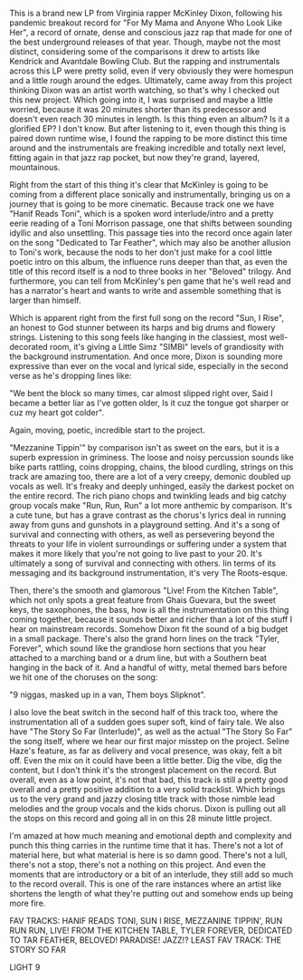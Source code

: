 This is a brand new LP from Virginia rapper McKinley Dixon, following his pandemic breakout record for "For My Mama and Anyone Who Look Like Her", a record of ornate, dense and conscious jazz rap that made for one of the best underground releases of that year. Though, maybe not the most distinct, considering some of the comparisons it drew to artists like Kendrick and Avantdale Bowling Club. But the rapping and instrumentals across this LP were pretty solid, even if very obviously they were homespun and a little rough around the edges. Ultimately, came away from this project thinking Dixon was an artist worth watching, so that's why I checked out this new project. Which going into it, I was surprised and maybe a little worried, because it was 20 minutes shorter than its predecessor and doesn't even reach 30 minutes in length. Is this thing even an album? Is it a glorified EP? I don't know. But after listening to it, even though this thing is paired down runtime wise, I found the rapping to be more distinct this time around and the instrumentals are freaking incredible and totally next level, fitting again in that jazz rap pocket, but now they're grand, layered, mountainous.

Right from the start of this thing it's clear that McKinley is going to be coming from a different place sonically and instrumentally, bringing us on a journey that is going to be more cinematic. Because track one we have "Hanif Reads Toni", which is a spoken word interlude/intro and a pretty eerie reading of a Toni Morrison passage, one that shifts between sounding idyllic and also unsettling. This passage ties into the record once again later on the song "Dedicated to Tar Feather", which may also be another allusion to Toni's work, because the nods to her don't just make for a cool little poetic intro on this album, the influence runs deeper than that, as even the title of this record itself is a nod to three books in her "Beloved" trilogy. And furthermore, you can tell from McKinley's pen game that he's well read and has a narrator's heart and wants to write and assemble something that is larger than himself.

Which is apparent right from the first full song on the record "Sun, I Rise", an honest to God stunner between its harps and big drums and flowery strings. Listening to this song feels like hanging in the classiest, most well-decorated room, it's giving a Little Simz "SIMBI" levels of grandiosity with the background instrumentation. And once more, Dixon is sounding more expressive than ever on the vocal and lyrical side, especially in the second verse as he's dropping lines like:

"We bent the block so many times, car almost slipped right over,
Said I became a better liar as I've gotten older,
Is it cuz the tongue got sharper or cuz my heart got colder".

Again, moving, poetic, incredible start to the project.

"Mezzanine Tippin'" by comparison isn't as sweet on the ears, but it is a superb expression in griminess. The loose and noisy percussion sounds like bike parts rattling, coins dropping, chains, the blood curdling, strings on this track are amazing too, there are a lot of a very creepy, demonic doubled up vocals as well. It's freaky and deeply unhinged, easily the darkest pocket on the entire record. The rich piano chops and twinkling leads and big catchy group vocals make "Run, Run, Run" a lot more anthemic by comparison. It's a cute tune, but has a grave contrast as the chorus's lyrics deal in running away from guns and gunshots in a playground setting. And it's a song of survival and connecting with others, as well as persevering beyond the threats to your life in violent surroundings or suffering under a system that makes it more likely that you're not going to live past to your 20. It's ultimately a song of survival and connecting with others. Iin terms of its messaging and its background instrumentation, it's very The Roots-esque.

Then, there's the smooth and glamorous "Live! From the Kitchen Table", which not only spots a great feature from Ghais Guevara, but the sweet keys, the saxophones, the bass, how is all the instrumentation on this thing coming together, because it sounds better and richer than a lot of the stuff I hear on mainstream records. Somehow Dixon fit the sound of a big budget in a small package. There's also the grand horn lines on the track "Tyler, Forever", which sound like the grandiose horn sections that you hear attached to a marching band or a drum line, but with a Southern beat hanging in the back of it. And a handful of witty, metal themed bars before we hit one of the choruses on the song:

"9 niggas, masked up in a van,
Them boys Slipknot".

I also love the beat switch in the second half of this track too, where the instrumentation all of a sudden goes super soft, kind of fairy tale. We also have "The Story So Far (Interlude)", as well as the actual "The Story So Far" the song itself, where we hear our first major misstep on the project. Seline Haze's feature, as far as delivery and vocal presence, was okay, felt a bit off. Even the mix on it could have been a little better. Dig the vibe, dig the content, but I don't think it's the strongest placement on the record. But overall, even as a low point, it's not that bad, this track is still a pretty good overall and a pretty positive addition to a very solid tracklist. Which brings us to the very grand and jazzy closing title track with those nimble lead melodies and the group vocals and the kids chorus. Dixon is pulling out all the stops on this record and going all in on this 28 minute little project.

I'm amazed at how much meaning and emotional depth and complexity and punch this thing carries in the runtime time that it has. There's not a lot of material here, but what material is here is so damn good. There's not a lull, there's not a stop, there's not a nothing on this project. And even the moments that are introductory or a bit of an interlude, they still add so much to the record overall. This is one of the rare instances where an artist like shortens the length of what they're putting out and somehow ends up being more fire.

FAV TRACKS: HANIF READS TONI, SUN I RISE, MEZZANINE TIPPIN', RUN RUN RUN, LIVE! FROM THE KITCHEN TABLE, TYLER FOREVER, DEDICATED TO TAR FEATHER, BELOVED! PARADISE! JAZZ!?
LEAST FAV TRACK: THE STORY SO FAR

LIGHT 9
